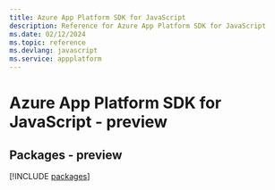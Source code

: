```yaml
---
title: Azure App Platform SDK for JavaScript
description: Reference for Azure App Platform SDK for JavaScript
ms.date: 02/12/2024
ms.topic: reference
ms.devlang: javascript
ms.service: appplatform
---
```

# Azure App Platform SDK for JavaScript - preview
## Packages - preview
[!INCLUDE [packages](app-platform-index.md)]